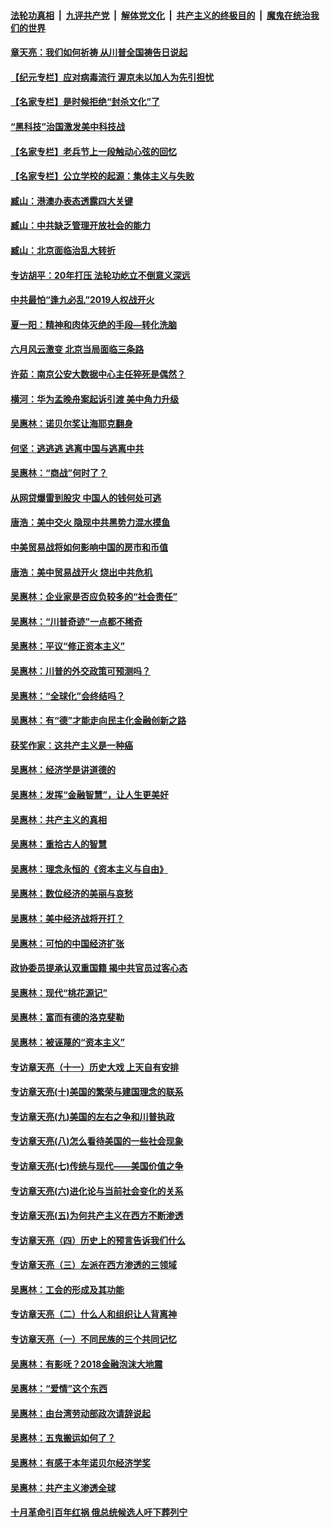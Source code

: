 

####  [法轮功真相](../../../../basic/blob/master/README.md?t=06291403) &nbsp;|&nbsp; [九评共产党](../../../../9ping.md/blob/master/README.md?t=06291403) &nbsp;|&nbsp; [解体党文化](../../../../jtdwh.md/blob/master/README.md?t=06291403)  &nbsp;|&nbsp; [共产主义的终极目的](../../../../gczydzjmd.md/blob/master/README.md?t=06291403) &nbsp;|&nbsp; [魔鬼在统治我们的世界](../../../../mgztzwmdsj.md/blob/master/README.md?t=06291403) 

#### [章天亮：我们如何祈祷 从川普全国祷告日说起](../pages/nsc423/n11944627.md?t=06291403) 

#### [【纪元专栏】应对病毒流行 渥京未以加人为先引担忧](../pages/nsc423/n11875714.md?t=06291403) 

#### [【名家专栏】是时候拒绝“封杀文化”了](../pages/nsc423/n11814093.md?t=06291403) 

#### [“黑科技”治国激发美中科技战](../pages/nsc423/n11638056.md?t=06291403) 

#### [【名家专栏】老兵节上一段触动心弦的回忆](../pages/nsc423/n11646016.md?t=06291403) 

#### [【名家专栏】公立学校的起源：集体主义与失败](../pages/nsc423/n11601833.md?t=06291403) 

#### [臧山：港澳办表态透露四大关键](../pages/nsc423/n11421628.md?t=06291403) 

#### [臧山：中共缺乏管理开放社会的能力](../pages/nsc423/n11407457.md?t=06291403) 

#### [臧山：北京面临治乱大转折](../pages/nsc423/n11406895.md?t=06291403) 

#### [专访胡平：20年打压 法轮功屹立不倒意义深远](../pages/nsc423/n11398800.md?t=06291403) 

#### [中共最怕“逢九必乱”2019人权战开火](../pages/nsc423/n11385248.md?t=06291403) 

#### [夏一阳：精神和肉体灭绝的手段—转化洗脑](../pages/nsc423/n11368250.md?t=06291403) 

#### [六月风云激变 北京当局面临三条路](../pages/nsc423/n11313668.md?t=06291403) 

#### [许茹：南京公安大数据中心主任猝死是偶然？](../pages/nsc423/n11064744.md?t=06291403) 

#### [横河：华为孟晚舟案起诉引渡 美中角力升级](../pages/nsc423/n11027230.md?t=06291403) 

#### [吴惠林：诺贝尔奖让海耶克翻身](../pages/nsc423/n10890049.md?t=06291403) 

#### [何坚：逃逃逃 逃离中国与逃离中共](../pages/nsc423/n10592891.md?t=06291403) 

#### [吴惠林：“商战”何时了？](../pages/nsc423/n10573558.md?t=06291403) 

#### [从网贷爆雷到股灾 中国人的钱何处可逃](../pages/nsc423/n10572800.md?t=06291403) 

#### [唐浩：美中交火 隐现中共黑势力混水摸鱼](../pages/nsc423/n10544040.md?t=06291403) 

#### [中美贸易战将如何影响中国的房市和币值](../pages/nsc423/n10543697.md?t=06291403) 

#### [唐浩：美中贸易战开火 烧出中共危机](../pages/nsc423/n10540126.md?t=06291403) 

#### [吴惠林：企业家是否应负较多的“社会责任”](../pages/nsc423/n10535022.md?t=06291403) 

#### [吴惠林：“川普奇迹”一点都不稀奇](../pages/nsc423/n10512808.md?t=06291403) 

#### [吴惠林：平议“修正资本主义”](../pages/nsc423/n10495724.md?t=06291403) 

#### [吴惠林：川普的外交政策可预测吗？](../pages/nsc423/n10462387.md?t=06291403) 

#### [吴惠林：“全球化”会终结吗？](../pages/nsc423/n10452838.md?t=06291403) 

#### [吴惠林：有“德”才能走向民主化金融创新之路](../pages/nsc423/n10432292.md?t=06291403) 

#### [获奖作家：这共产主义是一种癌](../pages/nsc423/n10431541.md?t=06291403) 

#### [吴惠林：经济学是讲道德的](../pages/nsc423/n10398014.md?t=06291403) 

#### [吴惠林：发挥“金融智慧”，让人生更美好](../pages/nsc423/n10375019.md?t=06291403) 

#### [吴惠林：共产主义的真相](../pages/nsc423/n10351394.md?t=06291403) 

#### [吴惠林：重拾古人的智慧](../pages/nsc423/n10337691.md?t=06291403) 

#### [吴惠林：理念永恒的《资本主义与自由》](../pages/nsc423/n10316274.md?t=06291403) 

#### [吴惠林：数位经济的美丽与哀愁](../pages/nsc423/n10292946.md?t=06291403) 

#### [吴惠林：美中经济战将开打？](../pages/nsc423/n10258825.md?t=06291403) 

#### [吴惠林：可怕的中国经济扩张](../pages/nsc423/n10219147.md?t=06291403) 

#### [政协委员提承认双重国籍 揭中共官员过客心态](../pages/nsc423/n10208809.md?t=06291403) 

#### [吴惠林：现代“桃花源记”](../pages/nsc423/n10185234.md?t=06291403) 

#### [吴惠林：富而有德的洛克斐勒](../pages/nsc423/n10142264.md?t=06291403) 

#### [吴惠林：被诬蔑的“资本主义”](../pages/nsc423/n10124816.md?t=06291403) 

#### [专访章天亮（十一）历史大戏 上天自有安排](../pages/nsc423/n10094905.md?t=06291403) 

#### [专访章天亮(十)美国的繁荣与建国理念的联系](../pages/nsc423/n10094899.md?t=06291403) 

#### [专访章天亮(九)美国的左右之争和川普执政](../pages/nsc423/n10094889.md?t=06291403) 

#### [专访章天亮(八)怎么看待美国的一些社会现象](../pages/nsc423/n10094857.md?t=06291403) 

#### [专访章天亮(七)传统与现代——美国价值之争](../pages/nsc423/n10093140.md?t=06291403) 

#### [专访章天亮(六)进化论与当前社会变化的关系](../pages/nsc423/n10092036.md?t=06291403) 

#### [专访章天亮(五)为何共产主义在西方不断渗透](../pages/nsc423/n10083620.md?t=06291403) 

#### [专访章天亮（四）历史上的预言告诉我们什么](../pages/nsc423/n10083606.md?t=06291403) 

#### [专访章天亮（三）左派在西方渗透的三领域](../pages/nsc423/n10081115.md?t=06291403) 

#### [吴惠林：工会的形成及其功能](../pages/nsc423/n10080633.md?t=06291403) 

#### [专访章天亮（二）什么人和组织让人背离神](../pages/nsc423/n10076637.md?t=06291403) 

#### [专访章天亮（一）不同民族的三个共同记忆](../pages/nsc423/n10074188.md?t=06291403) 

#### [吴惠林：有影呒？2018金融泡沫大地震](../pages/nsc423/n10040534.md?t=06291403) 

#### [吴惠林：“爱情”这个东西](../pages/nsc423/n10019423.md?t=06291403) 

#### [吴惠林：由台湾劳动部政次请辞说起](../pages/nsc423/n9979679.md?t=06291403) 

#### [吴惠林：五鬼搬运如何了？](../pages/nsc423/n9925338.md?t=06291403) 

#### [吴惠林：有感于本年诺贝尔经济学奖](../pages/nsc423/n9871883.md?t=06291403) 

#### [吴惠林：共产主义渗透全球](../pages/nsc423/n9812748.md?t=06291403) 

#### [十月革命引百年红祸 俄总统候选人吁下葬列宁](../pages/nsc423/n9810182.md?t=06291403) 

